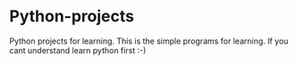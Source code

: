 # Python-projects
Python projects for learning. This is the simple programs for learning.
If you cant understand learn python first :-)
